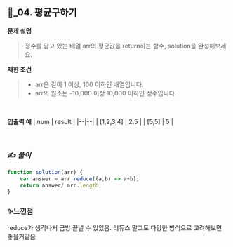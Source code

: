
## 🔎_04. 평균구하기
<b>문제 설명</b>
</br>
> 정수를 담고 있는 배열 arr의 평균값을 return하는 함수, solution을 완성해보세요.
> </br>

<b>제한 조건</b>
>- arr은 길이 1 이상, 100 이하인 배열입니다.
>- arr의 원소는 -10,000 이상 10,000 이하인 정수입니다.

</br>

<b>입출력 예</b>
| num |	result | 
|--|--|
| [1,2,3,4]	| 2.5 | 
| [5,5]	| 5 | 


<br>

### ✍️ _풀이_

```js
function solution(arr) {
    var answer = arr.reduce((a,b) => a+b);
    return answer/ arr.length;
}
```


### ✨느낀점 
reduce가 생각나서 금방 끝낼 수 있었음. 리듀스 말고도 다양한 방식으로 고려해보면 좋을거같음 
